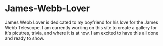 # James-Webb-Lover
James Webb Lover is dedicated to my boyfriend for his love for the James Webb Telescope. I am currently working on this site to create a gallery for it's picutres, trivia, and where it is at now. I am excited to have this all done and ready to show. 
